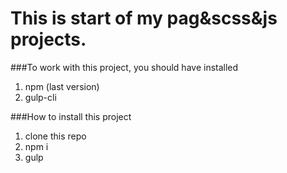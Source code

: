 # This is start of my pag&scss&js projects.

###To work with this project, you should have installed

1. npm (last version)
2. gulp-cli 



###How to install this project

1. clone this repo
2. npm i
3. gulp


